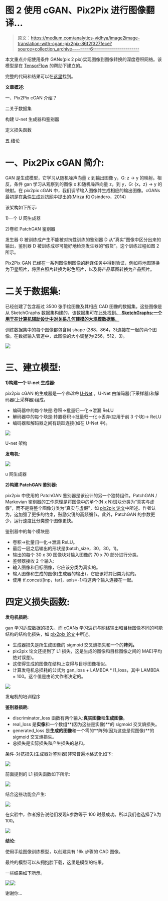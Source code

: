 # 图 2 使用 cGAN、Pix2Pix 进行图像翻译…

> 原文：<https://medium.com/analytics-vidhya/image2image-translation-with-cgan-pix2pix-86f2f327fece?source=collection_archive---------6----------------------->

本文重点介绍使用条件 GANs(pix 2 pix)实现图像到图像转换的深度卷积网络。该模型是在 [TensorFlow](https://www.tensorflow.org/tutorials/generative/pix2pix) 的帮助下建立的。

完整的代码和结果可以在[这里](https://github.com/Devesan/pix2pix)找到。

**文章概述:**

一、Pix2Pix cGAN 介绍？

二关于数据集

构建 U-net 生成器和鉴别器

定义损失函数

五.结论

# **一、Pix2Pix cGAN 简介:**

GAN 是生成模型，它学习从随机噪声向量 z 到输出图像 y，G: z → y 的映射。相反，条件 gan 学习从观察到的图像 x 和随机噪声向量 z，到 y，G: {x，z} → y 的映射。在 pix2pix cGAN 中，我们调节输入图像并生成相应的输出图像。cGANs 最初是在[条件生成对抗网](https://arxiv.org/abs/1411.1784)中提出的(Mirza 和 Osindero，2014)

该架构如下所示:

1)一个 U 网生成器

2)卷积 PatchGAN 鉴别器

发生器 G 被训练成产生不能被对抗性训练的鉴别器 D 从“真实”图像中区分出来的输出，鉴别器 D 被训练成尽可能好地检测发生器的“假货”。这个训练过程如图 2 所示。

Pix2Pix GAN 已经在一系列图像到图像的翻译任务中得到验证，例如将地图转换为卫星照片，将黑白照片转换为彩色照片，以及将产品草图转换为产品照片。

# **二关于数据集:**

已经创建了包含超过 3500 张手绘图像及其相应 CAD 图像的数据集。这些图像是从 SketchGraphs 数据集构建的，该数据集可在此处找到[、 **SketchGraphs:一个用于在计算机辅助设计中对关系几何建模的大规模数据集**、](https://github.com/PrincetonLIPS/SketchGraphs#sketchgraphs-a-large-scale-dataset-for-modeling-relational-geometry-in-computer-aided-design)

训练数据集中的每个图像都包含用 shape (288，864，3)连接在一起的两个图像。在数据输入管道中，此图像的大小调整为(256，512，3)。

![](img/dacfd8281f77cacf560307a0097c9ea8.png)

# **三、建立模型:**

**1)构建一个 U-net 生成器:**

pix2pix cGAN 的生成器是一个*修改的* [U-Net](https://arxiv.org/abs/1505.04597) 。U-Net 由编码器(下采样器)和解码器(上采样器)组成。

*   编码器中的每个块是:卷积->批量归一化->泄漏 ReLU
*   解码器中的每个块是:转置卷积->批量归一化->丢弃(应用于前 3 个块)-> ReLU
*   编码器和解码器之间有跳跃连接(如在 U-Net 中)。

![](img/431e51cd9ae12d7cb606fc103c297cdc.png)

U-net 架构

**发电机:**

![](img/fa4bbd7edc9d97aae2297c3881b02544.png)

u 网生成器

**2)构建 PatchGAN 鉴别器:**

pix2pix 中使用的 PatchGAN 鉴别器是该设计的另一个独特组件。PatchGAN / Markovian 鉴别器的工作原理是将图像中的单个(N x N)斑块分类为“真实与虚假”，而不是将整个图像分类为“真实与虚假”，如 [pix2pix 论文](https://arxiv.org/abs/1611.07004)中所述。作者认为，这加强了更多的约束，鼓励尖锐的高频细节。此外，PatchGAN 的参数更少，运行速度比分类整个图像更快。

鉴别器中的每个模块是:

*   卷积->批量归一化->泄漏 ReLU。
*   最后一层之后输出的形状是(batch_size，30，30，1)。
*   输出的每个 30 x 30 图像块对输入图像的 70 x 70 部分进行分类。
*   鉴频器接收 2 个输入:
*   输入图像和目标图像，它应该分类为真实的。
*   输入图像和生成的图像(生成器的输出)，它应该将其归类为假的。
*   使用 tf.concat([inp，tar]，axis=-1)将这两个输入连接在一起。

# **四定义损失函数:**

**发电机损耗:**

gan 学习适应数据的损失，而 cGANs 学习惩罚与网络输出和目标图像不同的可能结构的结构化损失，如 [pix2pix 论文](https://arxiv.org/abs/1611.07004)中所述。

*   生成器损失是所生成图像的 sigmoid 交叉熵损失和一个的**阵列。**
*   pix2pix 论文还提到了 L1 损失，这是生成的图像和目标图像之间的 MAE(平均绝对误差)。
*   这使得生成的图像在结构上变得与目标图像相似。
*   计算发电机总损耗的公式为 gan_loss + LAMBDA * l1_loss，其中 LAMBDA = 100。这个值是由论文作者决定的。

![](img/f84e60ecf45660144cc9109839260556.png)

发电机的培训程序

**鉴别器损耗:**

*   discriminator_loss 函数有两个输入:**真实图像**和**生成图像**。
*   real_loss 是**实像**和一个数组**(因为这些是实像)**的 sigmoid 交叉熵损失。
*   generated_loss 是**生成的图像**和一个零的**阵列(因为这些是假图像)**的 sigmoid 交叉熵损失。
*   总损失是实际损失和产生损失的总和。

条件-对抗损失(生成器对鉴别器)非常普遍地格式化如下:

![](img/2c8599d7c5c78c505ab3c7ea08dc7092.png)

前面提到的 L1 损失函数如下所示:

![](img/69c6744dfc9bc8e6038a19abca5ae776.png)

结合这些功能会产生:

![](img/48d10af73127294ec77d6291b6fe3b3f.png)

在实验中，作者报告说他们发现λ参数等于 100 时最成功。所以我们也选择了λ为 100。

![](img/1b2868e863c3cfe7eba58f2c9bcdcc5c.png)

**结论:**

使用手绘图像训练模型，以创建具有 16k 步骤的 CAD 图像。

最终的模型可以从拥抱脸下载，这里是模型的结果。

一些结果如下所示。

![](img/b26daec8b578bf430de2903ab030bb02.png)![](img/c1ff77dfe212af6af796f954f026ef73.png)

谢谢你…